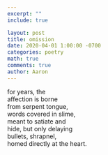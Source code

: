 ```yaml
---
excerpt: ""
include: true

layout: post
title: omission 
date: 2020-04-01 1:00:00 -0700
categories: poetry
math: true
comments: true
author: Aaron
---
```




for years, the  
affection is borne  
from serpent tongue,  
words covered in slime,  
meant to satiate and  
hide, but only delaying  
bullets, shrapnel,  
homed directly at the heart.
